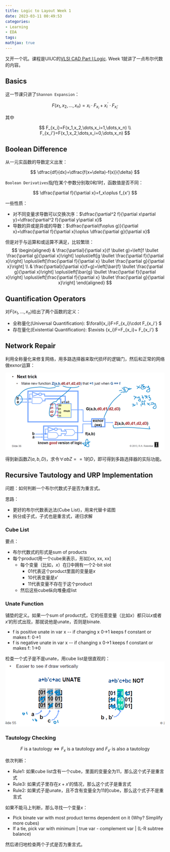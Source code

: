 ```yaml
---
title: Logic to Layout Week 1
date: 2023-03-11 00:49:53
categories:
- Learning
- EDA
tags:
mathjax: true
---
```


又开一个坑。课程是UIUC的[VLSI CAD Part I:Logic](https://www.coursera.org/learn/vlsi-cad-logic). Week 1就讲了一点布尔代数的内容。

## Basics

这一节课只讲了`Shannon Expansion`：

$$
F(x_1,x_2,\dots,x_n)=x_i\cdot F_{x_i}+x_i^{'}\cdot F_{x_i'}
$$

其中

$$
F_{x_i}=F(x_1,x_2,\dots,x_i=1,\dots,x_n) \\
F_{x_i'}=F(x_1,x_2,\dots,x_i=0,\dots,x_n)
$$

## Boolean Difference

从一元实函数的导数定义出发：

$$
\dfrac{df}{dx}=\dfrac{f(x+\delta)-f(x)}{\delta}
$$

`Boolean Derivatives`指$f$在某个参数分别取0和1时，函数值是否不同：

$$
\dfrac{\partial f}{\partial x}=f_x\oplus f_{x'}
$$

一些性质：
+ 对不同变量求导数可以交换次序：$\dfrac{\partial^2 f}{\partial x\partial y}=\dfrac{\partial^2 f}{\partial y\partial x}$
+ 导数的异或是异或的导数：$\dfrac{\partial(f\oplus g)}{\partial x}=\dfrac{\partial f}{\partial x}\oplus \dfrac{\partial g}{\partial x}$

但是对于与运算和或运算不满足，比较繁琐：
$$
\begin{aligned}
& \frac{\partial}{\partial x}(f \bullet g)=\left[f \bullet \frac{\partial g}{\partial x}\right] \oplus\left[g \bullet \frac{\partial f}{\partial x}\right] \oplus\left[\frac{\partial f}{\partial x} \bullet \frac{\partial g}{\partial x}\right] \\
& \frac{\partial}{\partial x}(f+g)=\left[\bar{f} \bullet \frac{\partial g}{\partial x}\right] \oplus\left[\bar{g} \bullet \frac{\partial f}{\partial x}\right] \oplus\left[\frac{\partial f}{\partial x} \bullet \frac{\partial g}{\partial x}\right]
\end{aligned}
$$

## Quantification Operators

对$F(x_1,\dots,x_n)$给出了两个函数的定义：
+ 全称量化(Universal Quantification): $\forall{x_i}F=F_{x_i}\cdot F_{x_i'} $
+ 存在量化(Existential Quantification): $\exists {x_i}F=F_{x_i}+ F_{x_i'} $



## Network Repair

利用全称量化来修复网络，用多路选择器来取代损坏的逻辑门，然后和正常的网络做exnor运算：

![exnor](https://raw.githubusercontent.com/diriLin/blog_img/main/exnor.png)

得到新函数$Z(a,b,D)$，求令$\forall ab Z==1$的$D$，即可得到多路选择器的实际功能。

## Recursive Tautology and URP Implementation

问题：如何判断一个布尔代数式子是否为重言式。

思路：
+ 更好的布尔代数表达法(Cube List)，用来代替卡诺图
+ 拆分成子式，子式也是重言式，递归求解

### Cube List

要点：
+ 布尔代数式的形式是sum of products
+ 每个product用一个cube来表示，形如[xx, xx, xx]
  + 每个变量（比如，$x$）在[]中拥有一个2-bit slot
    + 01代表这个product里面的变量是$x$
    + 10代表变量是$x'$
    + 11代表变量不存在于这个product
  + 然后这些cube纵向堆叠成list

### Unate Function

铺垫的定义。如果一个sum of product式，它的任意变量（比如$x$）都只以$x$或者$x'$的形式出现，那就说他是unate，否则是binate. 

+ f is positive unate in var x -- if changing x 0->1 keeps f constant or makes f: 0->1
+ f is negative unate in var x -- if changing x 0->1 keeps f constant or makes f: 1->0

检查一个式子是不是unate，用cube list是很直观的：
![](https://raw.githubusercontent.com/diriLin/blog_img/main/20230311131944.png)

### Tautology Checking

$$
F\text{ is a tautology} \iff F_x \text{ is a tautology and } F_{x'}\text{ is also a tautology}
$$

依次判断：
+ Rule1: 如果cube list含有一个cube，里面的变量全为11，那么这个式子是重言式
+ Rule3: 如果式子里存在$x+x'$的情况，那么这个式子是重言式
+ Rule2: 如果式子是unate，且不含有变量全为11的cube，那么这个式子不是重言式

如果不能马上判断，那么寻找一个变量$x$：
+ Pick binate var with most product terms dependent on it (Why? Simplify more cubes)
+ If a tie, pick var with minimum | true var - complement var | (L-R subtree balance)

然后递归地检查两个子式是否为重言式。





